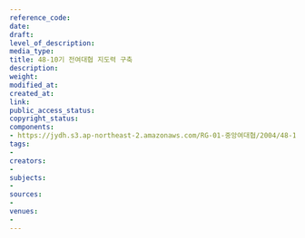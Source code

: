 ```yaml
---
reference_code: 
date: 
draft: 
level_of_description: 
media_type: 
title: 48-10기 전여대협 지도력 구축
description: 
weight: 
modified_at: 
created_at: 
link: 
public_access_status: 
copyright_status: 
components:
- https://jydh.s3.ap-northeast-2.amazonaws.com/RG-01-중앙여대협/2004/48-10기+전여대협+지도력+구축.pdf
tags:
- 
creators:
- 
subjects:
- 
sources:
- 
venues:
- 
---
```

